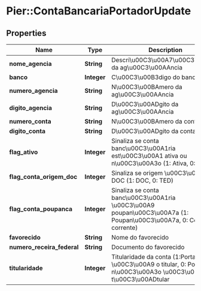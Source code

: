 # Pier::ContaBancariaPortadorUpdate

## Properties
Name | Type | Description | Notes
------------ | ------------- | ------------- | -------------
**nome_agencia** | **String** | Descri\u00C3\u00A7\u00C3\u00A3o da ag\u00C3\u00AAncia | [optional] 
**banco** | **Integer** | C\u00C3\u00B3digo do banco | 
**numero_agencia** | **String** | N\u00C3\u00BAmero da ag\u00C3\u00AAncia | 
**digito_agencia** | **String** | D\u00C3\u00ADgito da ag\u00C3\u00AAncia | [optional] 
**numero_conta** | **String** | N\u00C3\u00BAmero da conta | 
**digito_conta** | **String** | D\u00C3\u00ADgito da conta | [optional] 
**flag_ativo** | **Integer** | Sinaliza se conta banc\u00C3\u00A1ria est\u00C3\u00A1 ativa ou n\u00C3\u00A3o (1: Ativa, 0: Inativa) | 
**flag_conta_origem_doc** | **Integer** | Sinaliza se origem \u00C3\u00A9 DOC (1: DOC, 0: TED) | 
**flag_conta_poupanca** | **Integer** | Sinaliza se conta banc\u00C3\u00A1ria \u00C3\u00A9 poupan\u00C3\u00A7a (1: Poupan\u00C3\u00A7a, 0: Conta corrente) | 
**favorecido** | **String** | Nome do favorecido | 
**numero_receira_federal** | **String** | Documento do favorecido | 
**titularidade** | **Integer** | Titularidade da conta (1:Portador \u00C3\u00A9 o titular, 0: Portador n\u00C3\u00A3o \u00C3\u00A9 o t\u00C3\u00ADtular | [optional] 


